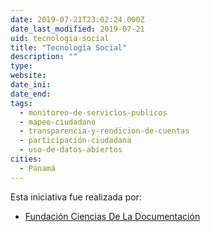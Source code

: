 ```yaml
---
date: 2019-07-21T23:02:24.000Z
date_last_modified: 2019-07-21
uid: tecnologia-social
title: "Tecnología Social"
description: ""
type: 
website: 
date_ini: 
date_end: 
tags:
  - monitoreo-de-servicios-publicos
  - mapeo-ciudadano
  - transparencia-y-rendicion-de-cuentas
  - participación-ciudadana
  - uso-de-datos-abiertos
cities: 
  - Panamá
---
```


Esta iniciativa fue realizada por:

- [Fundación Ciencias De La Documentación](/i/fundacion-ciencias-de-la-documentacion.html)
